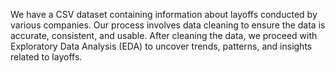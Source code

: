 We have a CSV dataset containing information about layoffs conducted by various companies. Our process involves data cleaning to ensure the data is accurate, consistent, and usable. After cleaning the data, we proceed with Exploratory Data Analysis (EDA) to uncover trends, patterns, and insights related to layoffs.


